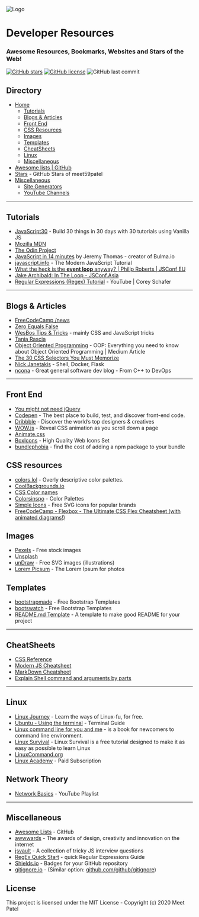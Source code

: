 ![Logo](https://user-images.githubusercontent.com/45785817/87845421-cddaf900-c8e4-11ea-928f-ee0578b2c499.png)

# Developer Resources
### Awesome Resources, Bookmarks, Websites and Stars of the Web!

[![GitHub stars](https://img.shields.io/github/stars/meet59patel/awesome-resources?style=for-the-badge)](https://github.com/meet59patel/awesome-resources/stargazers)
[![GitHub license](https://img.shields.io/github/license/meet59patel/awesome-resources?style=for-the-badge)](https://github.com/meet59patel/awesome-resources/blob/master/LICENSE)
![GitHub last commit](https://img.shields.io/github/last-commit/meet59patel/awesome-resources?style=for-the-badge)

## Directory
* [Home](https://github.com/meet59patel/awesome-resources#developer-resources)
    * [Tutorials](https://github.com/meet59patel/awesome-resources#tutorials)
    * [Blogs & Articles](https://github.com/meet59patel/awesome-resources#blogs--articles)
    * [Front End](https://github.com/meet59patel/awesome-resources#front-end)
    * [CSS Resources](https://github.com/meet59patel/awesome-resources#css-resources)
    * [Images](https://github.com/meet59patel/awesome-resources#images)
    * [Templates](https://github.com/meet59patel/awesome-resources#templates)
    * [CheatSheets](https://github.com/meet59patel/awesome-resources#cheatsheets)
    * [Linux](https://github.com/meet59patel/awesome-resources#linux)
    * [Miscellaneous](https://github.com/meet59patel/awesome-resources#miscellaneous)
* [Awesome lists | GitHub](https://github.com/meet59patel/awesome-resources/blob/master/AWESOME.md#awesome-lists--github)
* [Stars](https://github.com/meet59patel/awesome-resources/blob/master/stars.md) - GitHub Stars of meet59patel
* [Miscellaneous](https://github.com/meet59patel/awesome-resources/blob/master/miscellaneous.md#general-useful-resources)
    * [Site Generators](https://github.com/meet59patel/awesome-resources/blob/master/miscellaneous.md#site-generators)
    * [YouTube Channels](https://github.com/meet59patel/awesome-resources/blob/master/miscellaneous.md#youtube-channels)

***

## Tutorials
* [JavaScript30](https://javascript30.com/) - Build 30 things in 30 days with 30 tutorials using Vanilla JS
* [Mozilla MDN](https://developer.mozilla.org/en-US/)
* [The Odin Project](https://www.theodinproject.com/)
* [JavaScript in 14 minutes](https://jgthms.com/javascript-in-14-minutes/) by Jeremy Thomas - creator of Bulma.io
* [javascript.info](https://javascript.info/) - The Modern JavaScript Tutorial
* [What the heck is the **event loop** anyway? | Philip Roberts | JSConf EU](https://youtu.be/8aGhZQkoFbQ)
* [Jake Archibald: In The Loop - JSConf.Asia](https://youtu.be/cCOL7MC4Pl0)
* [Regular Expressions (Regex) Tutorial](https://youtu.be/sa-TUpSx1JA) - YouTube | Corey Schafer

***

## Blogs & Articles
* [FreeCodeCamp /news](https://www.freecodecamp.org/news/)
* [Zero Equals False](https://zeroequalsfalse.com)
* [WesBos Tips & Tricks](https://mobile.twitter.com/wesbos/timelines/1189618481672667136) - mainly CSS and JavaScript tricks
* [Tania Rascia](https://www.taniarascia.com/)
* [Object Oriented Programming](https://medium.com/from-the-scratch/oop-everything-you-need-to-know-about-object-oriented-programming-aee3c18e281b) - OOP: Everything you need to know about Object Oriented Programming | Medium Article
* [The 30 CSS Selectors You Must Memorize](https://code.tutsplus.com/tutorials/the-30-css-selectors-you-must-memorize--net-16048)
* [Nick Janetakis](https://nickjanetakis.com/blog) - Shell, Docker, Flask
* [ncona](https://ncona.com/) - Great general software dev blog - From C++ to DevOps

***

## Front End
* [You might not need jQuery](http://youmightnotneedjquery.com/)
* [Codepen](https://codepen.io/) - The best place to build, test, and discover front-end code.
* [Dribbble](https://dribbble.com/) - Discover the world’s top designers & creatives
* [WOW.js](https://github.com/matthieua/WOW) - Reveal CSS animation as you scroll down a page
* [Animate.css](https://github.com/daneden/animate.css)
* [BoxIcons](https://boxicons.com/) - High Quality Web Icons Set 
* [bundlephobia](https://bundlephobia.com/) - find the cost of adding a npm package to your bundle

## CSS resources
* [colors.lol](https://colors.lol/) -  Overly descriptive color palettes. 
* [CoolBackgrounds.io](https://coolbackgrounds.io/)
* [CSS Color names](https://colours.neilorangepeel.com/)
* [Colorsinspo](https://colorsinspo.com/) - Color Palettes
* [Simple Icons](https://simpleicons.org/) - Free SVG icons for popular brands
* [FreeCodeCamp - Flexbox - The Ultimate CSS Flex Cheatsheet (with animated diagrams!)](https://www.freecodecamp.org/news/flexbox-the-ultimate-css-flex-cheatsheet/)

## Images
* [Pexels](https://www.pexels.com/) - Free stock images
* [Unsplash](https://www.pexels.com/)
* [unDraw](https://undraw.co/illustrations) - Free SVG images (illustrations)
* [Lorem Picsum](https://picsum.photos/) - The Lorem Ipsum for photos

## Templates
* [bootstrapmade](https://bootstrapmade.com/) - Free Bootstrap Templates
* [bootswatch](https://bootswatch.com/) - Free Bootstrap Templates
* [README.md Template](https://gist.github.com/PurpleBooth/109311bb0361f32d87a2) -  A template to make good README for your project

***

## CheatSheets
* [CSS Reference](https://cssreference.io/)
* [Modern JS Cheatsheet](https://mbeaudru.github.io/modern-js-cheatsheet/)
* [MarkDown Cheatsheet](https://github.com/adam-p/markdown-here/wiki/Markdown-Cheatsheet)
* [Explain Shell command and arguments by parts](https://explainshell.com/)

***

## Linux
* [Linux Journey](https://linuxjourney.com/) - Learn the ways of Linux-fu, for free.
* [Ubuntu - Using the terminal](https://help.ubuntu.com/community/UsingTheTerminal) - Terminal Guide
* [Linux command line for you and me](https://lym.readthedocs.io/en/latest/) - is a book for newcomers to command line environment.
* [Linux Survival](https://linuxsurvival.com/linux-tutorial-introduction/) - Linux Survival is a free tutorial designed to make it as easy as possible to learn Linux
* [LinuxCommand.org](http://linuxcommand.org/)
* [Linux Academy](https://linuxacademy.com/) - Paid Subscription

## Network Theory
* [Network Basics](https://www.youtube.com/playlist?list=PLR0bgGon_WTKY2irHaG_lNRZTrA7gAaCj) - YouTube Playlist

***

## Miscellaneous
* [Awesome Lists](https://github.com/topics/awesome) - GitHub
* [awwwards](https://www.awwwards.com/) - 
The awards of design, creativity and innovation on the internet
* [jsvault](https://jsvault.com/) - A collection of tricky JS interview questions
* [RegEx Quick Start](https://www.rexegg.com/regex-quickstart.html) - quick Regular Expressions Guide
* [Shields.io](https://shields.io/) - Badges for your GitHub repository
* [gitignore.io](https://www.toptal.com/developers/gitignore) - (Similar option: [github.com/github/gitignore](https://github.com/github/gitignore))


## License

This project is licensed under the MIT License - Copyright (c) 2020 Meet Patel
